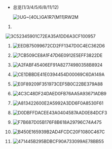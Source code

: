 - 总览(1/3/4/5/6/8/11/12)

  ![}UG~[4OL}GA1R7{M11]RW2M](readme.assets/}UG[4OL}GA1R7{M11]RW2M.jpg)

1.  

   ![3C52345901C72EA35A1DD6A3CF100957](readme.assets/3C52345901C72EA35A1DD6A3CF100957.jpg)

1.  ![EEDB75099672CD2FF1347D0C4EC362D6](readme.assets/EEDB75099672CD2FF1347D0C4EC362D6.jpg)

1.  ![7CB509CE8A1F47D6E0912E5EFF3822DE](readme.assets/7CB509CE8A1F47D6E0912E5EFF3822DE.jpg)

1.  ![A2FABF45406EF91A82774980358B8924](readme.assets/A2FABF45406EF91A82774980358B8924.jpg)

1.  ![CE1DBBDE41E0394454D00069C6DA149A](readme.assets/CE1DBBDE41E0394454D00069C6DA149A.jpg)

1.  ![E0F89209F351973CEF5B0C22BE379A88](readme.assets/E0F89209F351973CEF5B0C22BE379A88.jpg)

1.  ![4C3C48DF24DAED0FB76AA5A93671ADB9](readme.assets/4C3C48DF24DAED0FB76AA5A93671ADB9.jpg)

1.  ![A813422600E2A5992A3DD6F0A8530F61](readme.assets/A813422600E2A5992A3DD6F0A8530F61.jpg)

1.  ![D0DBFFDACEE43A0404587AAD0E84DCF3](readme.assets/D0DBFFDACEE43A0404587AAD0E84DCF3.jpg)

1.  ![F7B687D05B176F8B618A29796C74A475](readme.assets/F7B687D05B176F8B618A29796C74A475.jpg)

1.  ![B450E165939B2AD4FCDC20F1080C467C](readme.assets/B450E165939B2AD4FCDC20F1080C467C.jpg)

1.   ![471445B295BDBCF90A733099AE78BB55](readme.assets/471445B295BDBCF90A733099AE78BB55.jpg) 